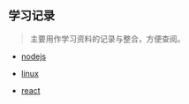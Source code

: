 ## 学习记录

> 主要用作学习资料的记录与整合，方便查阅。

- [nodejs](https://github.com/yijq/note/blob/master/nodejs_note.md)  


- [linux](https://github.com/yijq/note/blob/master/linux_note.md)

- [react](https://github.com/yijq/note/blob/master/react_note.md)

